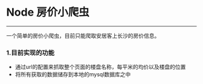 # Node 房价小爬虫

---

一个简单的房价小爬虫，目前只能爬取安居客上长沙的房价信息。

### 1.目前实现的功能

- 通过url的配置来抓取整个页面的楼盘名称，每平米的均价以及楼盘的位置
- 将所有获取的数据储存到本地的mysql数据库之中

